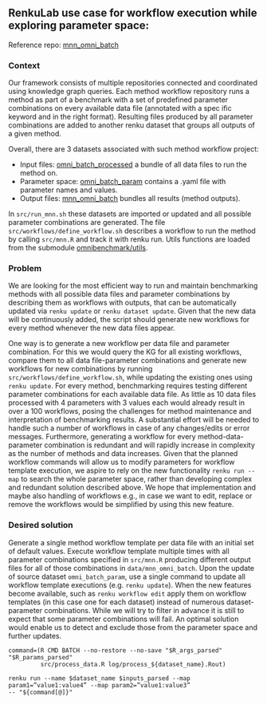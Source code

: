 ## RenkuLab use case for workflow execution while exploring parameter space: 
Reference repo: [mnn_omni_batch](https://renkulab.io/projects/omnibenchmark/omni_batch/mnn-omni-batch)

### Context

Our framework consists of multiple repositories connected and coordinated using knowledge graph queries. 
Each method workflow repository runs a method as part of a benchmark with a set of predefined parameter combinations 
on every available data file (annotated with a spec ific keyword and in the right format). 
Resulting files produced by all parameter combinations are added to another renku dataset that groups all outputs of a given method. 

Overall, there are 3 datasets associated with such method workflow project:

+ Input files: [omni_batch_processed]( https://renkulab.io/projects/omnibenchmark/omni_data/omni-batch-processed ) a bundle of all data files to run the method on. 
+ Parameter space: [omni_batch_param](https://renkulab.io/projects/omnibenchmark/omni_batch/omni-batch-param ) contains a .yaml file with parameter names and values.
+ Output files: [mnn_omni_batch](https://renkulab.io/projects/omnibenchmark/omni_batch/mnn-omni-batch) bundles all results (method outputs).

In `src/run_mnn.sh` these datasets are imported or updated and all possible parameter combinations are generated. 
The file `src/workflows/define_workflow.sh` describes a workflow to run the method by calling `src/mnn.R` and track it with renku run. 
Utils functions are loaded from the submodule [omnibenchmark/utils](https://renkulab.io/projects/omnibenchmark/utils).

### Problem

We are looking for the most efficient way to run and maintain benchmarking methods with all possible data files and parameter combinations by 
describing them as workflows with outputs, that can be automatically updated via `renku update` or `renku dataset update`. 
Given that the new data will be continuously added, the script should generate new workflows for every method whenever the new data files appear. 

One way is to generate a new workflow per data file and parameter combination. For this we would query the KG for all existing workflows, 
compare them to all data file-parameter combinations and generate new workflows for new combinations by running `src/workflows/define_workflow.sh`, 
while updating the existing ones using `renku update`. 
For every method, benchmarking requires testing different parameter combinations for each available data file. 
As little as 10 data files processed with 4 parameters with 3 values each would already result in over a 100 workflows, 
posing the challenges for method maintenance and interpretation of benchmarking results. 
A substantial effort will be needed to handle such a number of workflows in case of any changes/edits or error messages. 
Furthermore, generating a workflow for every method-data-parameter combination is redundant and will rapidly increase in complexity as the number of 
methods and data increases.
Given that the planned workflow commands will allow us to modify parameters for workflow template execution, 
we aspire to rely on the new functionality `renku run --map` to search the whole parameter space, 
rather than developing complex and redundant solution described above. 
We hope that implementation and maybe also handling of workflows e.g., in case we want to edit, replace or remove the 
workflows would be simplified by using this new feature.

### Desired solution

Generate a single method workflow template per data file with an initial set of default values. 
Execute workflow template multiple times with all parameter combinations specified in `src/mnn.R` producing different output files for 
all of those combinations in `data/mnn_omni_batch`. 
Upon the update of source dataset `omni_batch_param`, use a single command to update all workflow template executions (e.g. `renku update`). 
When the new features become available, such as `renku workflow edit` apply them on workflow templates (in this case one for each dataset) 
instead of numerous dataset-parameter combinations. 
While we will try to filter in advance it is still to expect that some parameter combinations will fail. 
An optimal solution would enable us to detect and exclude those from the parameter space and further updates.
```
command=(R CMD BATCH --no-restore --no-save "$R_args_parsed" "$R_params_parsed"
         src/process_data.R log/process_${dataset_name}.Rout)

renku run --name $dataset_name $inputs_parsed --map param1=”value1:value4” --map param2=”value1:value3”
-- "${command[@]}" 
```


